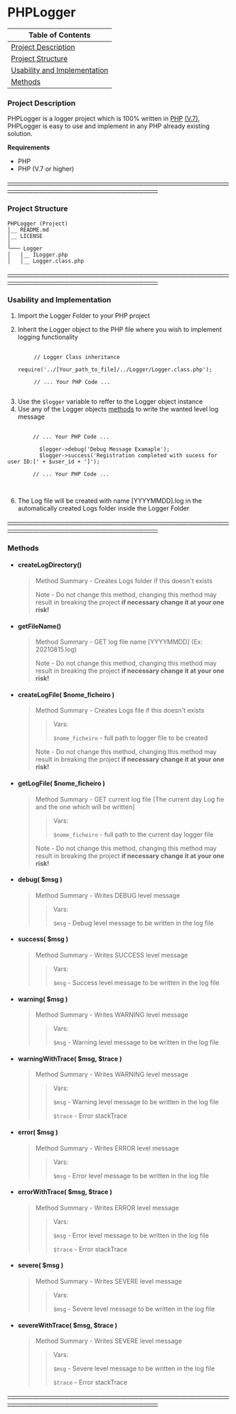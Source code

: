 # PHPLogger


| **Table of Contents**                                         |
|---------------------------------------------------------------|
| [Project Description](#Project-Description)                   |
| [Project Structure](#Project-Structure)                       |
| [Usability and Implementation](#Usability-and-Implementation) |
| [Methods](#Methods)                                           |



### Project Description

PHPLogger is a logger project which is 100% written in [PHP](https://www.php.net/) [(V.7)](https://www.php.net/manual/en/), PHPLogger is easy to use and implement in any PHP already existing solution.

**Requirements**
- PHP
- PHP (V.7 or higher)

~~___________________________________________________________________________________________________________________________________~~

### Project Structure
```
PHPLogger (Project)
│__ README.md
│__ LICENSE    
│
└─── Logger
│   |__ ILogger.php
│   │__ Logger.class.php
```
~~___________________________________________________________________________________________________________________________________~~

### Usability and Implementation

1. Import the Logger Folder to your PHP project
2. Inherit the Logger object to the PHP file where you wish to implement logging functionality 

   <pre>
    <code class="php">
        // Logger Class inheritance
          require('../[Your_path_to_file]/../Logger/Logger.class.php'); 
        
        // ... Your PHP Code ...
    </code>
  </pre>

3. Use the `$logger` variable to reffer to the Logger object instance
4. Use any of the Logger objects [methods](#Methods) to write the wanted level log message

<pre>
    <code class="php">
        // ... Your PHP Code ...
        
          $logger->debug('Debug Message Examaple');
          $logger->success('Registration completed with sucess for user ID:[' + $user_id + ']');
        
        // ... Your PHP Code ...
    </code>
  </pre>
  
6. The Log file will be created with name [YYYYMMDD].log in the automatically created Logs folder inside the Logger Folder


~~___________________________________________________________________________________________________________________________________~~

### Methods

 - #### createLogDirectory()
    > Method Summary - Creates Logs folder if this doesn't exists
    > 
    > Note - Do not change this method, changing this method may result in breaking the project **if necessary change it at your one risk!**
  
 - #### getFileName()
    > Method Summary - GET log file name [YYYYMMDD] (Ex: 20210815.log)
    > 
    > Note - Do not change this method, changing this method may result in breaking the project **if necessary change it at your one risk!**

 - #### createLogFile( $nome_ficheiro )
    > Method Summary - Creates Logs file if this doesn't exists
    >> Vars:
    >> 
    >> `$nome_ficheiro` - full path to logger file to be created
    >> 
    > Note - Do not change this method, changing this method may result in breaking the project **if necessary change it at your one risk!**

 - #### getLogFile( $nome_ficheiro )
    > Method Summary - GET current log file [The current day Log fie and the one which will be written]
    >> Vars:
    >> 
    >> `$nome_ficheiro` - full path to the current day logger file
    >> 
    > Note - Do not change this method, changing this method may result in breaking the project **if necessary change it at your one risk!**

 - #### debug( $msg )
    > Method Summary - Writes DEBUG level message
    >> Vars:
    >> 
    >> `$msg` - Debug level message to be written in the log file

- #### success( $msg )
    > Method Summary - Writes SUCCESS level message
    >> Vars:
    >> 
    >> `$msg` - Success level message to be written in the log file


- #### warning( $msg )
    > Method Summary - Writes WARNING level message
    >> Vars:
    >> 
    >> `$msg` - Warning level message to be written in the log file

- #### warningWithTrace( $msg, $trace )
    > Method Summary - Writes WARNING level message
    >> Vars:
    >> 
    >> `$msg` - Warning level message to be written in the log file
    >> 
    >> `$trace` - Error stackTrace


- #### error( $msg )
    > Method Summary - Writes ERROR level message
    >> Vars:
    >> 
    >> `$msg` - Error level message to be written in the log file

- #### errorWithTrace( $msg, $trace )
    > Method Summary - Writes ERROR level message
    >> Vars:
    >> 
    >> `$msg` - Error level message to be written in the log file
    >> 
    >> `$trace` - Error stackTrace


- #### severe( $msg )
    > Method Summary - Writes SEVERE level message
    >> Vars:
    >> 
    >> `$msg` - Severe level message to be written in the log file

- #### severeWithTrace( $msg, $trace )
    > Method Summary - Writes SEVERE level message
    >> Vars:
    >> 
    >> `$msg` - Severe level message to be written in the log file
    >> 
    >> `$trace` - Error stackTrace

~~___________________________________________________________________________________________________________________________________~~
